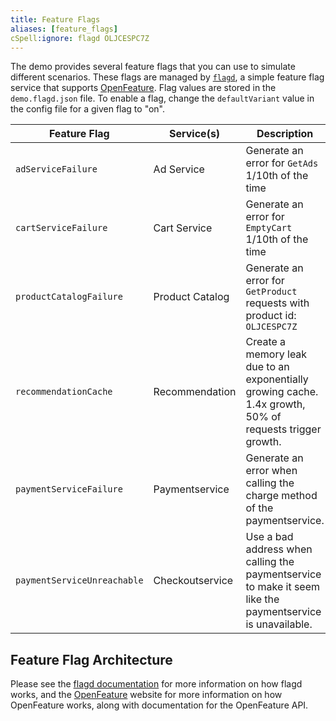 ```yaml
---
title: Feature Flags
aliases: [feature_flags]
cSpell:ignore: flagd OLJCESPC7Z
---
```


The demo provides several feature flags that you can use to simulate different
scenarios. These flags are managed by [`flagd`](https://flagd.dev), a simple
feature flag service that supports [OpenFeature](https://openfeature.dev). Flag
values are stored in the `demo.flagd.json` file. To enable a flag, change the
`defaultVariant` value in the config file for a given flag to "on".

| Feature Flag                  | Service(s)      | Description                                                                                              |
| ----------------------------- | --------------- | -------------------------------------------------------------------------------------------------------- |
| `adServiceFailure`            | Ad Service      | Generate an error for `GetAds` 1/10th of the time                                                        |
| `cartServiceFailure`          | Cart Service    | Generate an error for `EmptyCart` 1/10th of the time                                                     |
| `productCatalogFailure`       | Product Catalog | Generate an error for `GetProduct` requests with product id: `OLJCESPC7Z`                                |
| `recommendationCache`         | Recommendation  | Create a memory leak due to an exponentially growing cache. 1.4x growth, 50% of requests trigger growth. |
| `paymentServiceFailure`       | Paymentservice  | Generate an error when calling the charge method of the paymentservice.                                  |
| `paymentServiceUnreachable`   | Checkoutservice | Use a bad address when calling the paymentservice to make it seem like the paymentservice is unavailable.|

## Feature Flag Architecture

Please see the [flagd documentation](https://flagd.dev) for more information on
how flagd works, and the [OpenFeature](https://openfeature.dev) website for more
information on how OpenFeature works, along with documentation for the
OpenFeature API.
